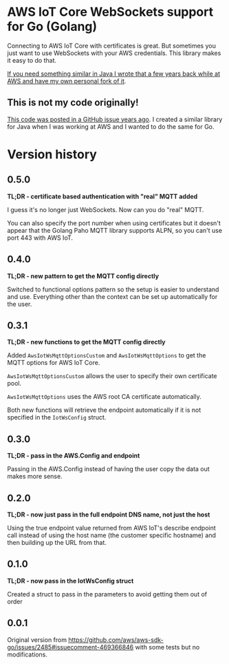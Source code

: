 # AWS IoT Core WebSockets support for Go (Golang)

Connecting to AWS IoT Core with certificates is great. But sometimes you just want to use WebSockets with your AWS
credentials. This library makes it easy to do that.

[If you need something similar in Java I wrote that a few years back while at AWS and have my own personal fork of it](https://github.com/timmattison/aws-iot-core-websockets-java).

## This is not my code originally!

[This code was posted in a GitHub issue years ago](https://github.com/aws/aws-sdk-go/issues/2485#issuecomment-469366846).
I created a similar library for Java when I was working at AWS and I wanted to do the same for Go.

# Version history

## 0.5.0

**TL;DR - certificate based authentication with "real" MQTT added**

I guess it's no longer just WebSockets. Now can you do "real" MQTT.

You can also specify the port number when using certificates but it doesn't appear that the Golang Paho MQTT library
supports ALPN, so you can't use port 443 with AWS IoT.

## 0.4.0

**TL;DR - new pattern to get the MQTT config directly**

Switched to functional options pattern so the setup is easier to understand and use. Everything other
than the context can be set up automatically for the user.

## 0.3.1

**TL;DR - new functions to get the MQTT config directly**

Added `AwsIotWsMqttOptionsCustom` and `AwsIotWsMqttOptions` to get the MQTT options for AWS IoT Core.

`AwsIotWsMqttOptionsCustom` allows the user to specify their own certificate pool.

`AwsIotWsMqttOptions` uses the AWS root CA certificate automatically.

Both new functions will retrieve the endpoint automatically if it is not specified in the `IotWsConfig` struct.

## 0.3.0

**TL;DR - pass in the AWS.Config and endpoint**

Passing in the AWS.Config instead of having the user copy the data out makes more sense.

## 0.2.0

**TL;DR - now just pass in the full endpoint DNS name, not just the host**

Using the true endpoint value returned from AWS IoT's describe endpoint call instead of using the host name (the
customer specific hostname) and then building up the URL from that.

## 0.1.0

**TL;DR - now pass in the IotWsConfig struct**

Created a struct to pass in the parameters to avoid getting them out of order

## 0.0.1

Original version from https://github.com/aws/aws-sdk-go/issues/2485#issuecomment-469366846 with some tests but no modifications.
